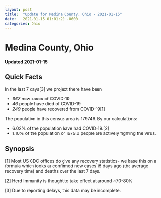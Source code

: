 ```yaml
---
layout: post
title:  "Update for Medina County, Ohio - 2021-01-15"
date:   2021-01-15 01:01:29 -0600
categories: Ohio
---
```


# Medina County, Ohio
#### Updated 2021-01-15

## Quick Facts

In the last 7 days[3] we project there have been
- *667* new cases of COVID-19
- *46* people have died of COVID-19
- *249* people have recovered from COVID-19[1]

The population in this census area is 179746. By our calculations:
- 6.02% of the population have had COVID-19.[2]
- 1.10% of the population or 1979.0 people are actively fighting the virus.

## Synopsis




[1] Most US CDC offices do give any recovery statistics- we base this on a formula which looks at confirmed new cases
15 days ago (the average recovery time) and deaths over the last 7 days.

[2] Herd Immunity is thought to take effect at around ~70-80%

[3] Due to reporting delays, this data may be incomplete.
 
    